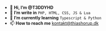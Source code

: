 - 👋 **Hi, I’m @T3DDYHD**
- 👀 **I’m write in** ```PHP, HTML, CSS, JS & Lua```
- 🌱 **I’m currently learning** ```Typescript & Python```
- 📫 **How to reach me** kontakt@thiashorup.dk

